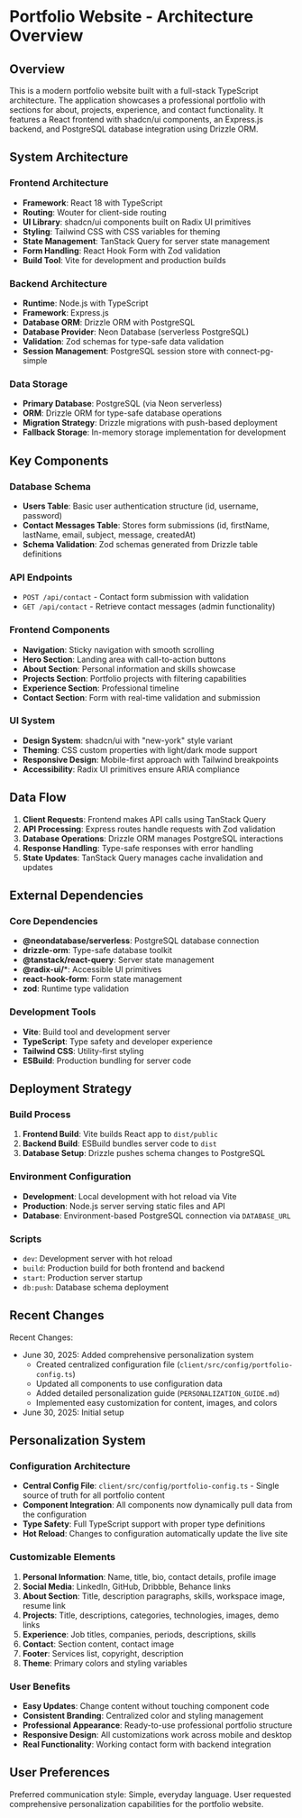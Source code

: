# Portfolio Website - Architecture Overview

## Overview

This is a modern portfolio website built with a full-stack TypeScript architecture. The application showcases a professional portfolio with sections for about, projects, experience, and contact functionality. It features a React frontend with shadcn/ui components, an Express.js backend, and PostgreSQL database integration using Drizzle ORM.

## System Architecture

### Frontend Architecture
- **Framework**: React 18 with TypeScript
- **Routing**: Wouter for client-side routing
- **UI Library**: shadcn/ui components built on Radix UI primitives
- **Styling**: Tailwind CSS with CSS variables for theming
- **State Management**: TanStack Query for server state management
- **Form Handling**: React Hook Form with Zod validation
- **Build Tool**: Vite for development and production builds

### Backend Architecture
- **Runtime**: Node.js with TypeScript
- **Framework**: Express.js
- **Database ORM**: Drizzle ORM with PostgreSQL
- **Database Provider**: Neon Database (serverless PostgreSQL)
- **Validation**: Zod schemas for type-safe data validation
- **Session Management**: PostgreSQL session store with connect-pg-simple

### Data Storage
- **Primary Database**: PostgreSQL (via Neon serverless)
- **ORM**: Drizzle ORM for type-safe database operations
- **Migration Strategy**: Drizzle migrations with push-based deployment
- **Fallback Storage**: In-memory storage implementation for development

## Key Components

### Database Schema
- **Users Table**: Basic user authentication structure (id, username, password)
- **Contact Messages Table**: Stores form submissions (id, firstName, lastName, email, subject, message, createdAt)
- **Schema Validation**: Zod schemas generated from Drizzle table definitions

### API Endpoints
- `POST /api/contact` - Contact form submission with validation
- `GET /api/contact` - Retrieve contact messages (admin functionality)

### Frontend Components
- **Navigation**: Sticky navigation with smooth scrolling
- **Hero Section**: Landing area with call-to-action buttons
- **About Section**: Personal information and skills showcase
- **Projects Section**: Portfolio projects with filtering capabilities
- **Experience Section**: Professional timeline
- **Contact Section**: Form with real-time validation and submission

### UI System
- **Design System**: shadcn/ui with "new-york" style variant
- **Theming**: CSS custom properties with light/dark mode support
- **Responsive Design**: Mobile-first approach with Tailwind breakpoints
- **Accessibility**: Radix UI primitives ensure ARIA compliance

## Data Flow

1. **Client Requests**: Frontend makes API calls using TanStack Query
2. **API Processing**: Express routes handle requests with Zod validation
3. **Database Operations**: Drizzle ORM manages PostgreSQL interactions
4. **Response Handling**: Type-safe responses with error handling
5. **State Updates**: TanStack Query manages cache invalidation and updates

## External Dependencies

### Core Dependencies
- **@neondatabase/serverless**: PostgreSQL database connection
- **drizzle-orm**: Type-safe database toolkit
- **@tanstack/react-query**: Server state management
- **@radix-ui/***: Accessible UI primitives
- **react-hook-form**: Form state management
- **zod**: Runtime type validation

### Development Tools
- **Vite**: Build tool and development server
- **TypeScript**: Type safety and developer experience
- **Tailwind CSS**: Utility-first styling
- **ESBuild**: Production bundling for server code

## Deployment Strategy

### Build Process
1. **Frontend Build**: Vite builds React app to `dist/public`
2. **Backend Build**: ESBuild bundles server code to `dist`
3. **Database Setup**: Drizzle pushes schema changes to PostgreSQL

### Environment Configuration
- **Development**: Local development with hot reload via Vite
- **Production**: Node.js server serving static files and API
- **Database**: Environment-based PostgreSQL connection via `DATABASE_URL`

### Scripts
- `dev`: Development server with hot reload
- `build`: Production build for both frontend and backend
- `start`: Production server startup
- `db:push`: Database schema deployment

## Recent Changes

Recent Changes:
- June 30, 2025: Added comprehensive personalization system
  - Created centralized configuration file (`client/src/config/portfolio-config.ts`)
  - Updated all components to use configuration data
  - Added detailed personalization guide (`PERSONALIZATION_GUIDE.md`)
  - Implemented easy customization for content, images, and colors
- June 30, 2025: Initial setup

## Personalization System

### Configuration Architecture
- **Central Config File**: `client/src/config/portfolio-config.ts` - Single source of truth for all portfolio content
- **Component Integration**: All components now dynamically pull data from the configuration
- **Type Safety**: Full TypeScript support with proper type definitions
- **Hot Reload**: Changes to configuration automatically update the live site

### Customizable Elements
1. **Personal Information**: Name, title, bio, contact details, profile image
2. **Social Media**: LinkedIn, GitHub, Dribbble, Behance links
3. **About Section**: Title, description paragraphs, skills, workspace image, resume link
4. **Projects**: Title, descriptions, categories, technologies, images, demo links
5. **Experience**: Job titles, companies, periods, descriptions, skills
6. **Contact**: Section content, contact image
7. **Footer**: Services list, copyright, description
8. **Theme**: Primary colors and styling variables

### User Benefits
- **Easy Updates**: Change content without touching component code
- **Consistent Branding**: Centralized color and styling management
- **Professional Appearance**: Ready-to-use professional portfolio structure
- **Responsive Design**: All customizations work across mobile and desktop
- **Real Functionality**: Working contact form with backend integration

## User Preferences

Preferred communication style: Simple, everyday language.
User requested comprehensive personalization capabilities for the portfolio website.